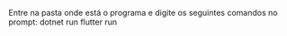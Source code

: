 Entre na pasta onde está o programa e digite os seguintes comandos no prompt:
dotnet run
flutter run
